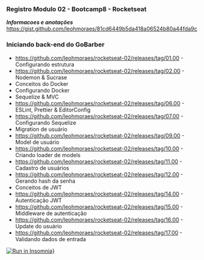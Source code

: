 ### Registro Modulo 02 - Bootcamp8 - Rocketseat

***Informacoes e anotações***
https://gist.github.com/leohmoraes/81cd6449b5da418a06524b80a44fda9c

### Iniciando back-end do GoBarber
* https://github.com/leohmoraes/rocketseat-02/releases/tag/01.00 - Configurando estrutura
* https://github.com/leohmoraes/rocketseat-02/releases/tag/02.00 - Nodemon & Sucrase
* Conceitos do Docker
* Configurando Docker
* Sequelize & MVC
* https://github.com/leohmoraes/rocketseat-02/releases/tag/06.00 - ESLint, Prettier & EditorConfig
* https://github.com/leohmoraes/rocketseat-02/releases/tag/07.00 - Configurando Sequelize
* Migration de usuário
* https://github.com/leohmoraes/rocketseat-02/releases/tag/09.00 - Model de usuário
* https://github.com/leohmoraes/rocketseat-02/releases/tag/10.00 - Criando loader de models
* https://github.com/leohmoraes/rocketseat-02/releases/tag/11.00 - Cadastro de usuários
* https://github.com/leohmoraes/rocketseat-02/releases/tag/12.00 - Gerando hash da senha
* Conceitos de JWT
* https://github.com/leohmoraes/rocketseat-02/releases/tag/14.00 - Autenticação JWT
* https://github.com/leohmoraes/rocketseat-02/releases/tag/15.00 - Middleware de autenticação
* https://github.com/leohmoraes/rocketseat-02/releases/tag/16.00 - Update do usuário
* https://github.com/leohmoraes/rocketseat-02/releases/tag/17.00 - Validando dados de entrada


[![Run in Insomnia}](https://insomnia.rest/images/run.svg)](https://insomnia.rest/run/?label=Teste%20no%20Insomnia&uri=https%3A%2F%2Fgithub.com%2Fleohmoraes%2Frocketseat-02%2Finsomnia.json)

